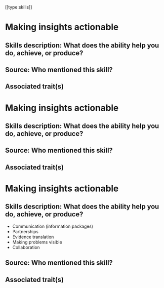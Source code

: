 [[type:skills]]

# Making insights actionable

## Skills description: What does the ability help you do, achieve, or produce?

## Source: Who mentioned this skill?

## Associated trait(s)
  


## 
  


## 
   


# Making insights actionable

## Skills description: What does the ability help you do, achieve, or produce?

## Source: Who mentioned this skill?

## Associated trait(s)
  


## 
  


## 
  


# Making insights actionable

## Skills description: What does the ability help you do, achieve, or produce?

- Communication (information packages)  
- Partnerships  
- Evidence translation  
- Making problems visible  
- Collaboration

## Source: Who mentioned this skill?

## Associated trait(s)
  


## 
  


##